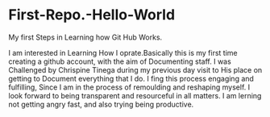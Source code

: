 # First-Repo.-Hello-World
My first Steps in Learning how Git Hub Works.

I am interested in Learning How I oprate.Basically this is my first time creating a github account, with the aim of Documenting staff.
I was Challenged by Chrispine Tinega during my previous day visit to His place on getting to Document everything that I do.
I fing this process engaging and fulfilling, Since I am in the process of remoulding and reshaping myself.
I look forward to being transparent and resourceful in all matters.
I am lerning not getting angry fast, and also trying being productive.
